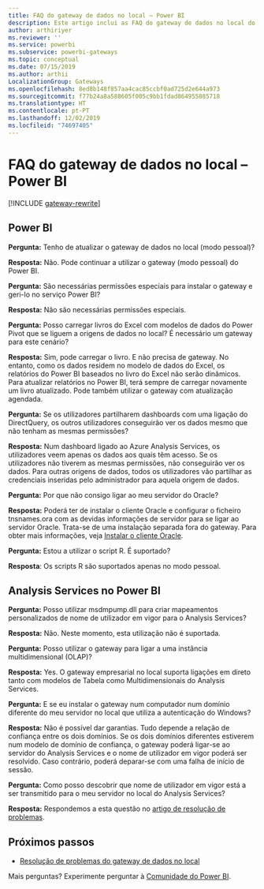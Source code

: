 ```yaml
---
title: FAQ do gateway de dados no local – Power BI
description: Este artigo inclui as FAQ do gateway de dados no local do Power BI. Este artigo reúne as perguntas mais frequentes sobre o gateway utilizado no Power BI num único local.
author: arthiriyer
ms.reviewer: ''
ms.service: powerbi
ms.subservice: powerbi-gateways
ms.topic: conceptual
ms.date: 07/15/2019
ms.author: arthii
LocalizationGroup: Gateways
ms.openlocfilehash: 8ed8b148f857aa4cac85ccbf0ad725d2e644a973
ms.sourcegitcommit: f77b24a8a588605f005c9bb1fdad864955885718
ms.translationtype: HT
ms.contentlocale: pt-PT
ms.lasthandoff: 12/02/2019
ms.locfileid: "74697405"
---
```

# <a name="on-premises-data-gateway-faq---power-bi"></a>FAQ do gateway de dados no local – Power BI

[!INCLUDE [gateway-rewrite](includes/gateway-rewrite.md)]

## <a name="power-bi"></a>Power BI

**Pergunta:** Tenho de atualizar o gateway de dados no local (modo pessoal)?

**Resposta:** Não. Pode continuar a utilizar o gateway (modo pessoal) do Power BI.

**Pergunta:** São necessárias permissões especiais para instalar o gateway e geri-lo no serviço Power BI?

**Resposta:** Não são necessárias permissões especiais.

**Pergunta:** Posso carregar livros do Excel com modelos de dados do Power Pivot que se liguem a origens de dados no local? É necessário um gateway para este cenário? 

**Resposta:** Sim, pode carregar o livro. E não precisa de gateway. No entanto, como os dados residem no modelo de dados do Excel, os relatórios do Power BI baseados no livro do Excel não serão dinâmicos. Para atualizar relatórios no Power BI, terá sempre de carregar novamente um livro atualizado. Pode também utilizar o gateway com atualização agendada.

**Pergunta:** Se os utilizadores partilharem dashboards com uma ligação do DirectQuery, os outros utilizadores conseguirão ver os dados mesmo que não tenham as mesmas permissões? 

**Resposta:** Num dashboard ligado ao Azure Analysis Services, os utilizadores veem apenas os dados aos quais têm acesso. Se os utilizadores não tiverem as mesmas permissões, não conseguirão ver os dados. Para outras origens de dados, todos os utilizadores vão partilhar as credenciais inseridas pelo administrador para aquela origem de dados.

**Pergunta:** Por que não consigo ligar ao meu servidor do Oracle? 

**Resposta:** Poderá ter de instalar o cliente Oracle e configurar o ficheiro tnsnames.ora com as devidas informações de servidor para se ligar ao servidor Oracle. Trata-se de uma instalação separada fora do gateway. Para obter mais informações, veja [Instalar o cliente Oracle](service-gateway-onprem-manage-oracle.md#install-the-oracle-client).

**Pergunta:** Estou a utilizar o script R. É suportado?

**Resposta**: Os scripts R são suportados apenas no modo pessoal.

## <a name="analysis-services-in-power-bi"></a>Analysis Services no Power BI

**Pergunta:** Posso utilizar msdmpump.dll para criar mapeamentos personalizados de nome de utilizador em vigor para o Analysis Services? 

**Resposta:** Não. Neste momento, esta utilização não é suportada.

**Pergunta:** Posso utilizar o gateway para ligar a uma instância multidimensional (OLAP)? 

**Resposta:** Yes. O gateway empresarial no local suporta ligações em direto tanto com modelos de Tabela como Multidimensionais do Analysis Services.

**Pergunta:** E se eu instalar o gateway num computador num domínio diferente do meu servidor no local que utiliza a autenticação do Windows? 

**Resposta:** Não é possível dar garantias. Tudo depende a relação de confiança entre os dois domínios. Se os dois domínios diferentes estiverem num modelo de domínio de confiança, o gateway poderá ligar-se ao servidor do Analysis Services e o nome de utilizador em vigor poderá ser resolvido. Caso contrário, poderá deparar-se com uma falha de início de sessão.

**Pergunta:** Como posso descobrir que nome de utilizador em vigor está a ser transmitido para o meu servidor no local do Analysis Services? 

**Resposta:** Respondemos a esta questão no [artigo de resolução de problemas](service-gateway-onprem-tshoot.md).

## <a name="next-steps"></a>Próximos passos

* [Resolução de problemas do gateway de dados no local](/data-integration/gateway/service-gateway-tshoot)

Mais perguntas? Experimente perguntar à [Comunidade do Power BI](https://community.powerbi.com/).

